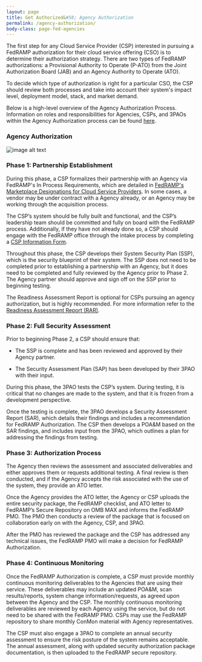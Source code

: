 ```yaml
---
layout: page
title: Get Authorized&#58; Agency Authorization
permalink: /agency-authorization/
body-class: page-fed-agencies
---
```



The first step for any Cloud Service Provider (CSP) interested in pursuing a FedRAMP authorization for their cloud service offering (CSO) is to determine their authorization strategy. There are two types of FedRAMP authorizations: a Provisional Authority to Operate (P-ATO) from the Joint Authorization Board (JAB) and an Agency Authority to Operate (ATO).

To decide which type of authorization is right for a particular CSO, the CSP should review both processes and take into account their system's impact level, deployment model, stack, and market demand.

Below is a high-level overview of the Agency Authorization Process. Information on roles and responsibilities for Agencies, CSPs, and 3PAOs within the Agency Authorization process can be found <a href="{{site.baseurl}}/assets/resources/documents/Agency_Authorization_Roles_and_Responsibilities_for_FedRAMP_CSPs_and_Agencies.pdf">here</a>. 

### Agency Authorization

![image alt text]({{site.baseurl}}/assets/img/agency-auth.png)

### Phase 1: Partnership Establishment  

During this phase, a CSP formalizes their partnership with an Agency via FedRAMP's In Process Requirements, which are detailed in <a href="{{site.baseurl}}/assets/resources/documents/FedRAMP_Marketplace_Designations_for_Cloud_Service_Providers.pdf">FedRAMP's Marketplace Designations for Cloud Service Providers</a>. In some cases, a vendor may be under contract with a Agency already, or an Agency may be working through the acquisition process.

The CSP’s system should be fully built and functional, and the CSP’s leadership team should be committed and fully on board with the FedRAMP process. Additionally, if they have not already done so, a CSP should engage with the FedRAMP office through the intake process by completing a [CSP Information Form](https://docs.google.com/forms/d/e/1FAIpQLScU4_x5UK53d0PUUDsOdqWyzUvAN1-yFJ1NxffT7PkGkCiuPg/viewform).

Throughout this phase, the CSP develops their System Security Plan (SSP), which is the security blueprint of their system. The SSP does not need to be completed prior to establishing a partnership with an Agency, but it does need to be completed and fully reviewed by the Agency prior to Phase 2. The Agency partner should approve and sign off on the SSP prior to beginning testing. 

The Readiness Assessment Report is optional for CSPs pursuing an agency authorization, but is highly recommended. For more information refer to the <a href="{{site.baseurl}}/assets/resources/templates/FedRAMP-Moderate-RAR-Template.docx">Readiness Assessment Report (RAR)</a>.

### Phase 2: Full Security Assessment 

Prior to beginning Phase 2, a CSP should ensure that:

* The SSP is complete and has been reviewed and approved by their Agency partner.

* The Security Assessment Plan (SAP) has been developed by their 3PAO with their input.

During this phase, the 3PAO tests the CSP’s system. During testing, it is critical that no changes are made to the system, and that it is frozen from a development perspective.

Once the testing is complete, the 3PAO develops a Security Assessment Report (SAR), which details their findings and includes a recommendation for FedRAMP Authorization. The CSP then develops a POA&M based on the SAR findings, and includes input from the 3PAO, which outlines a plan for addressing the findings from testing.

### Phase 3: Authorization Process 

The Agency then reviews the assessment and associated deliverables and either approves them or requests additional testing. A final review is then conducted, and if the Agency accepts the risk associated with the use of the system, they provide an ATO letter.

Once the Agency provides the ATO letter, the Agency or CSP uploads the entire security package, the FedRAMP checklist, and ATO letter to FedRAMP’s Secure Repository on OMB MAX and informs the FedRAMP PMO. The PMO then conducts a review of the package that is focused on collaboration early on with the Agency, CSP, and 3PAO.

After the PMO has reviewed the package and the CSP has addressed any technical issues, the FedRAMP PMO will make a decision for FedRAMP Authorization.

### Phase 4: Continuous Monitoring 

Once the FedRAMP Authorization is complete, a CSP must provide monthly continuous monitoring deliverables to the Agencies that are using their service. These deliverables may include an updated POA&M, scan results/reports, system change information/requests, as agreed upon between the Agency and the CSP. The monthly continuous monitoring deliverables are reviewed by each Agency using the service, but do not need to be shared with the FedRAMP PMO. CSPs may use the FedRAMP repository to share monthly ConMon material with Agency representatives. 

The CSP must also engage a 3PAO to complete an annual security assessment to ensure the risk posture of the system remains acceptable. The annual assessment, along with updated security authorization package documentation, is then uploaded to the FedRAMP secure repository. 

